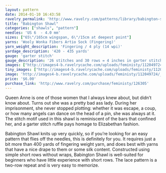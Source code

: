 ```yaml
---
layout: pattern
date: 2014-01-10 16:43:58
ravelry_permalink: 'http://www.ravelry.com/patterns/library/babington-shawl'
title: "Babington Shawl"
categories: ["shawls", "pattern"]
needles: 'US 6  - 4.0 mm'
sizes: ["65\"/165cm wingspan, 6\"/15cm at deepest point"]
yarns: 'Wooly Wonka Fibers Artio Sock (Fingering)'
yarn_weight_description: 'Fingering / 4 ply (14 wpi)'
yardage_description: '420 - 435 yards'
gauge: 'garter stitch'
gauge_description: '26 stitches and 30 rows = 4 inches in garter stitch'
images: ["http://images4-b.ravelrycache.com/uploads/feministy/112049724/_D7C6037_medium.jpg", "http://images4-b.ravelrycache.com/uploads/feministy/112049768/_D7C6036_medium.jpg"]
tiny_images: ["http://images4-b.ravelrycache.com/uploads/feministy/112049724/_D7C6037_square.jpg", "http://images4-d.ravelrycache.com/uploads/feministy/112049768/_D7C6036_square.jpg"]
image: 'http://images4-b.ravelrycache.com/uploads/feministy/112049724/_D7C6037_square.jpg'
price: '$6.00'
purchase_link: 'http://www.ravelry.com/purchase/feministy/126305'
---
```

<p>Queen Anne is one of those women that I always knew about, but didn’t know about. Turns out she was a pretty bad ass lady. During her imprisonment, she never stopped plotting: whether it was escape, a coup, or how many angels can dance on the head of a pin, she was always at it. The stitch motif used in this shawl is reminiscent of the bars that confined her, and a garter stitch ruffle pays homage to Elizabethan fashion.</p>

<p>Babington Shawl knits up very quickly, so if you’re looking for an easy pattern that flies off the needles, this is definitely for you. It requires just a bit more than 400 yards of fingering weight yarn, and does best with yarns that have a nice drape to them or some silk content. Constructed using simple short rows without wraps, Babington Shawl is well-suited for beginners who have little experience with short rows. The lace pattern is a two-row repeat and is very easy to memorize.</p>
